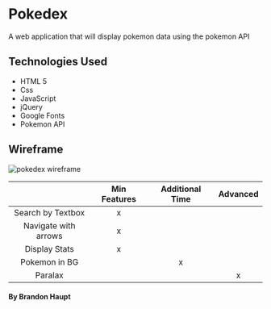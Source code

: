 # Pokedex
A web application that will display pokemon data using the pokemon API

## Technologies Used
- HTML 5
- Css
- JavaScript
- jQuery
- Google Fonts
- Pokemon API

## Wireframe

![pokedex wireframe](https://i.imgur.com/mEJJTIR.png)

|                      | Min Features | Additional Time | Advanced |
|:--------------------:|:------------:|:---------------:|:--------:|
| Search by Textbox    | x            |                 |          |
| Navigate with arrows | x            |                 |          |
| Display Stats        | x            |                 |          |
| Pokemon in BG        |              | x               |          |
| Paralax              |              |                 | x        |



#### By Brandon Haupt